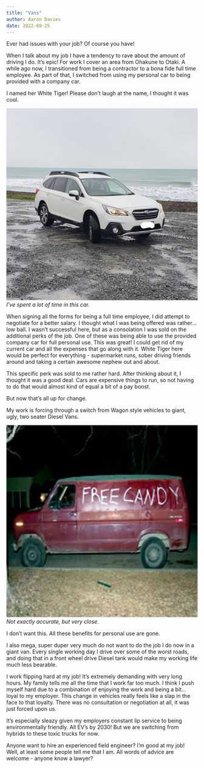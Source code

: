 ```yaml
---
title: "Vans"
author: Aaron Davies
date: 2022-09-25
---
```


Ever had issues with your job? Of course you have! 

When I talk about my job I have a tendency to rave about the amount of driving I do. It’s epic! For work I cover an area from Ohakune to Otaki. A while ago now, I transitioned from being a contractor to a bona fide full time employee. As part of that, I switched from using my personal car to being provided with a company car.

I named her White Tiger! Please don’t laugh at the name, I thought it was cool.

[![levin.](/media/images/blog/whitetiger.jpg)](/media/images/blog/whitetiger.jpg)
_I've spent a lot of time in this car._

When signing all the forms for being a full time employee, I did attempt to negotiate for a better salary. I thought what I was being offered was rather… low ball. I wasn’t successful here, but as a consolation I was sold on the additional perks of the job. One of these was being able to use the provided company car for full personal use. This was great! I could get rid of my current car and all the expenses that go along with it. White Tiger here would be perfect for everything - supermarket runs, sober driving friends around and taking a certain awesome nephew out and about.

This specific perk was sold to me rather hard. After thinking about it, I thought it was a good deal. Cars are expensive things to run, so not having to do that would almost kind of equal a bit of a pay boost.

But now that’s all up for change.

My work is forcing through a switch from Wagon style vehicles to giant, ugly, two seater Diesel Vans.

[![levin.](/media/images/blog/freecandy.jpeg)](/media/images/blog/freecandy.jpeg)
_Not exactly accurate, but very close._

I don’t want this. All these benefits for personal use are gone. 

I also mega, super duper very much do not want to do the job I do now in a giant van. Every single working day I drive over some of the worst roads, and doing that in a front wheel drive Diesel tank would make my working life much less bearable.

I work flipping hard at my job! It’s extremely demanding with very long hours. My family tells me all the time that I work far too much. I think I push myself hard  due to a combination of enjoying the work and being a bit… loyal to my employer. This change in vehicles really feels like a slap in the face to that loyalty. There was no consultation or negotiation at all, it was just forced upon us. 

It’s especially sleazy given my employers constant lip service to being environmentally friendly. All EV’s by 2030! But we are switching from hybrids to these toxic trucks for now.

Anyone want to hire an experienced field engineer? I’m good at my job! Well, at least some people tell me that I am. All words of advice are welcome - anyone know a lawyer?
